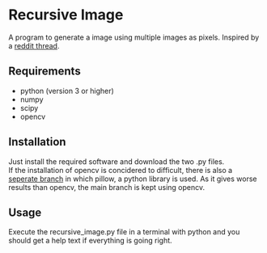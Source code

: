 # Recursive Image

A program to generate a image using multiple images as pixels. Inspired by a [reddit thread](https://www.reddit.com/r/xkcd/comments/ennw4u/the_xkcd_logo_made_out_of_the_comics/).

## Requirements

 - python (version 3 or higher)
 - numpy
 - scipy
 - opencv

## Installation

 Just install the required software and download the two .py files.  
 If the installation of opencv is concidered to difficult, there is also a [seperate branch](https://github.com/gmanthey/recursive_image/tree/PIL) in which pillow, a python library is used. As it gives worse results than opencv, the main branch is kept using opencv.

## Usage

Execute the recursive_image.py file in a terminal with python and you should get a help text if everything is going right.